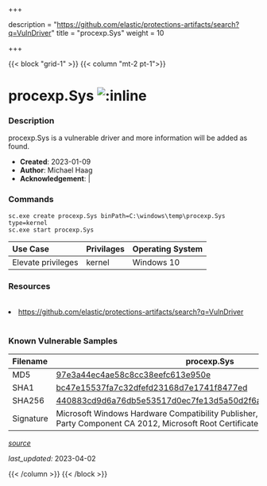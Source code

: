+++

description = "https://github.com/elastic/protections-artifacts/search?q=VulnDriver"
title = "procexp.Sys"
weight = 10

+++


{{< block "grid-1" >}}
{{< column "mt-2 pt-1">}}


# procexp.Sys ![:inline](/images/twitter_verified.png) 


### Description

procexp.Sys is a vulnerable driver and more information will be added as found.

- **Created**: 2023-01-09
- **Author**: Michael Haag
- **Acknowledgement**:  | [](https://twitter.com/)

### Commands

```
sc.exe create procexp.Sys binPath=C:\windows\temp\procexp.Sys type=kernel
sc.exe start procexp.Sys
```

| Use Case | Privilages | Operating System | 
|:---- | ---- | ---- |
| Elevate privileges | kernel | Windows 10 |

### Resources
<br>
<li><a href=" https://github.com/elastic/protections-artifacts/search?q=VulnDriver"> https://github.com/elastic/protections-artifacts/search?q=VulnDriver</a></li>
<br>

### Known Vulnerable Samples

| Filename | procexp.Sys |
|:---- | ---- | 
| MD5 | <a href="https://www.virustotal.com/gui/file/97e3a44ec4ae58c8cc38eefc613e950e">97e3a44ec4ae58c8cc38eefc613e950e</a> |
| SHA1 | <a href="https://www.virustotal.com/gui/file/bc47e15537fa7c32dfefd23168d7e1741f8477ed">bc47e15537fa7c32dfefd23168d7e1741f8477ed</a> |
| SHA256 | <a href="https://www.virustotal.com/gui/file/440883cd9d6a76db5e53517d0ec7fe13d5a50d2f6a7f91ecfc863bc3490e4f5c">440883cd9d6a76db5e53517d0ec7fe13d5a50d2f6a7f91ecfc863bc3490e4f5c</a> |
| Signature | Microsoft Windows Hardware Compatibility Publisher, Microsoft Windows Third Party Component CA 2012, Microsoft Root Certificate Authority 2010   |


[*source*](https://github.com/magicsword-io/LOLDrivers/tree/main/yaml/procexp.sys.yml)

*last_updated:* 2023-04-02








{{< /column >}}
{{< /block >}}
